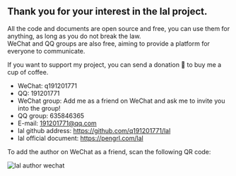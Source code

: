 ## Thank you for your interest in the lal project.

All the code and documents are open source and free, you can use them for anything, as long as you do not break the law.  
WeChat and QQ groups are also free, aiming to provide a platform for everyone to communicate. 

If you want to support my project, you can send a donation 🧧 to buy me a cup of coffee.

- WeChat: q191201771
- QQ: 191201771
- WeChat group: Add me as a friend on WeChat and ask me to invite you into the group!
- QQ group: 635846365
- E-mail: 191201771@qq.com
- lal github address: https://github.com/q191201771/lal
- lal official document: https://pengrl.com/lal

To add the author on WeChat as a friend, scan the following QR code:

![lal author wechat](https://pengrl.com/images/yoko_vx.jpeg?date=220329)

